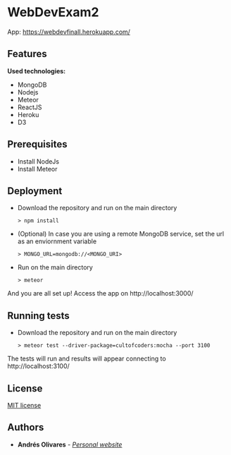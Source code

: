 # WebDevExam2

App: https://webdevfinall.herokuapp.com/
## Features

**Used technologies:**
- MongoDB
- Nodejs
- Meteor
- ReactJS
- Heroku
- D3

## Prerequisites
* Install NodeJs
* Install Meteor

## Deployment

* Download the repository and run on the main directory
  ```
  > npm install
  ```

* (Optional) In case you are using a remote MongoDB service, set the url as an enviornment variable 
   ```
  > MONGO_URL=mongodb://<MONGO_URI>
  ```
* Run on the main directory
  ```
  > meteor
  ```
And you are all set up! Access the app on http://localhost:3000/

## Running tests

* Download the repository and run on the main directory
  ```
  > meteor test --driver-package=cultofcoders:mocha --port 3100
  ```
The tests will run and results will appear connecting to http://localhost:3100/

## License
[MIT license](https://github.com/af-olivares10/WebDevExam2/blob/master/LICENSE)  

## Authors
* **Andrés Olivares** - [*Personal website*](https://af-olivares10.github.io/)
